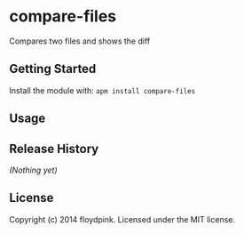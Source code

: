 # compare-files

Compares two files and shows the diff

## Getting Started
Install the module with: `apm install compare-files`

## Usage



## Release History
_(Nothing yet)_

## License
Copyright (c) 2014 floydpink. Licensed under the MIT license.
